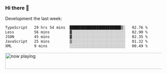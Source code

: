 ### Hi there 👋

Development the last week:
<!--START_SECTION:waka-->

```txt
TypeScript   29 hrs 54 mins  ███████████████████████▒░   92.76 %
Less         56 mins         ▓░░░░░░░░░░░░░░░░░░░░░░░░   02.90 %
JSON         45 mins         ▓░░░░░░░░░░░░░░░░░░░░░░░░   02.35 %
JavaScript   25 mins         ▒░░░░░░░░░░░░░░░░░░░░░░░░   01.32 %
XML          9 mins          ░░░░░░░░░░░░░░░░░░░░░░░░░   00.49 %
```

<!--END_SECTION:waka-->

<!--
**JASONPANGGO/jasonpanggo** is a ✨ _special_ ✨ repository because its `README.md` (this file) appears on your GitHub profile.

Here are some ideas to get you started:

- 🔭 I’m currently working on ...
- 🌱 I’m currently learning ...
- 👯 I’m looking to collaborate on ...
- 🤔 I’m looking for help with ...
- 💬 Ask me about ...
- 📫 How to reach me: ...
- 😄 Pronouns: ...
- ⚡ Fun fact: ...
-->

<a href="https://volt.fm/user/q8yd9e79csfr57rt" target="_blank"><img src="https://spotify-badge-egoist.vercel.app/api/now-playing" width="540" height="52" alt="now playing"></a>
